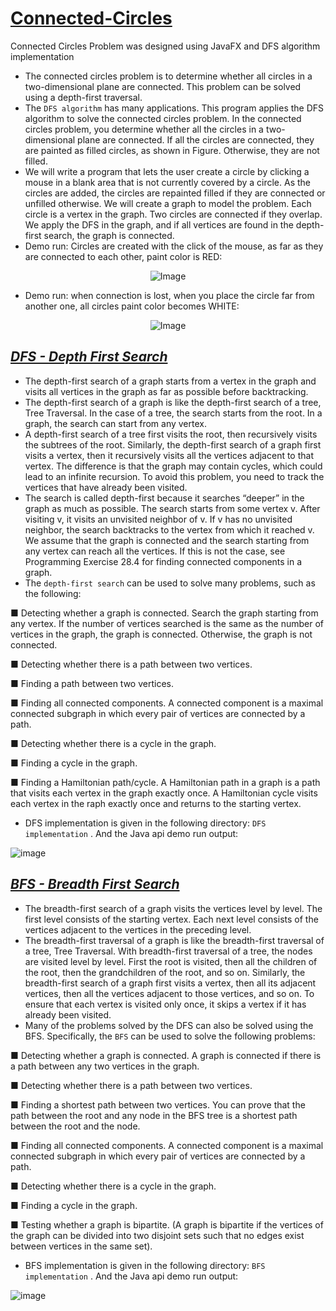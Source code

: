 # [Connected-Circles](https://en.wikipedia.org/wiki/Overlapping_circles_grid)
Connected Circles Problem was designed using JavaFX and DFS algorithm implementation 

- The connected circles problem is to determine whether all circles in a two-dimensional plane are connected. This problem can be solved using a depth-first traversal.
- The `DFS algorithm` has many applications. This program applies the DFS algorithm to solve the connected circles problem. In the connected circles problem, you determine whether all the circles in a two-dimensional plane are connected. If all the circles are connected, they are painted as filled circles, as shown in Figure. Otherwise, they are not filled.
- We will write a program that lets the user create a circle by clicking a mouse in a blank area that is not currently covered by a circle. As the circles are added, the circles are repainted filled if they are connected or unfilled otherwise. We will create a graph to model the problem. Each circle is a vertex in the graph. Two
circles are connected if they overlap. We apply the DFS in the graph, and if all vertices are found in the depth-first search, the graph is connected.
- Demo run: Circles are created with the click of the mouse, as far as they are connected to each other, paint color is RED:

<p align="center">
  <img src="https://user-images.githubusercontent.com/24220136/233263156-4370e336-6e4e-4f6d-9885-0cfe337271bb.png" alt="Image">
</p>

- Demo run: when connection is lost, when you place the circle far from another one, all circles paint color becomes WHITE:

<p align="center">
  <img src="https://user-images.githubusercontent.com/24220136/233263279-ea4b9208-2f24-40a5-b4a8-0e3d3606d257.png" alt="Image">
</p>

*[DFS - Depth First Search](https://en.wikipedia.org/wiki/Depth-first_search)*
------------------

- The depth-first search of a graph starts from a vertex in the graph and visits all vertices in the graph as far as possible before backtracking. 
- The depth-first search of a graph is like the depth-first search of a tree, Tree Traversal. In the case of a tree, the search starts from the root. In a graph, the search can start from any vertex.
- A depth-first search of a tree first visits the root, then recursively visits the subtrees of the root. Similarly, the depth-first search of a graph first visits a vertex, then it recursively visits all the vertices adjacent to that vertex. The difference is that the graph may contain cycles, which could lead to an infinite recursion. To avoid this problem, you need to track the vertices that have already been visited.
- The search is called depth-first because it searches “deeper” in the graph as much as possible. The search starts from some vertex v. After visiting v, it visits an unvisited neighbor of v. If v has no unvisited neighbor, the search backtracks to the vertex from which it reached v. We assume that the graph is connected and the search starting from any vertex can reach all the vertices. If this is not the case, see Programming Exercise 28.4 for finding connected components in a graph. 
- The `depth-first search` can be used to solve many problems, such as the following:

 ■ Detecting whether a graph is connected. Search the graph starting from any vertex. If the number of vertices searched is the same as the number of vertices in the graph,
the graph is connected. Otherwise, the graph is not connected.

 ■ Detecting whether there is a path between two vertices.
 
 ■ Finding a path between two vertices.
 
 ■ Finding all connected components. A connected component is a maximal connected subgraph in which every pair of vertices are connected by a path.
 
 ■ Detecting whether there is a cycle in the graph.
 
 ■ Finding a cycle in the graph.
 
 ■ Finding a Hamiltonian path/cycle. A Hamiltonian path in a graph is a path that visits each vertex in the graph exactly once. A Hamiltonian cycle visits each vertex in the raph exactly once and returns to the starting vertex. 

- DFS implementation is given in the following directory: `DFS implementation` . And the Java api demo run output:

![image](https://user-images.githubusercontent.com/24220136/233265893-e3922aef-ea6d-4a3f-86d4-cd2246f94712.png)

*[BFS - Breadth First Search](https://en.wikipedia.org/wiki/Breadth-first_search)*
------------------

- The breadth-first search of a graph visits the vertices level by level. The first level consists of the starting vertex. Each next level consists of the vertices adjacent to the vertices in the preceding level.
- The breadth-first traversal of a graph is like the breadth-first traversal of a tree, Tree Traversal. With breadth-first traversal of a tree, the nodes are visited
level by level. First the root is visited, then all the children of the root, then the grandchildren of the root, and so on. Similarly, the breadth-first search of a graph first visits a vertex, then all its adjacent vertices, then all the vertices adjacent to those vertices, and so on. To ensure that each vertex is visited only once, it skips a vertex if it has already been visited.
- Many of the problems solved by the DFS can also be solved using the BFS. Specifically, the `BFS` can be used to solve the following problems:
 
 ■ Detecting whether a graph is connected. A graph is connected if there is a path between any two vertices in the graph.
 
 ■ Detecting whether there is a path between two vertices. 
 
 ■ Finding a shortest path between two vertices. You can prove that the path between the root and any node in the BFS tree is a shortest path between the root and the node. 
 
 ■ Finding all connected components. A connected component is a maximal connected subgraph in which every pair of vertices are connected by a path.
 
 ■ Detecting whether there is a cycle in the graph.
 
 ■ Finding a cycle in the graph.
 
 ■ Testing whether a graph is bipartite. (A graph is bipartite if the vertices of the graph can be divided into two disjoint sets such that no edges exist between vertices in the same set).

- BFS implementation is given in the following directory: `BFS implementation` . And the Java api demo run output:

![image](https://user-images.githubusercontent.com/24220136/233268852-7b8c5786-65f4-4d2c-8b74-f25bd72ce3fc.png)
